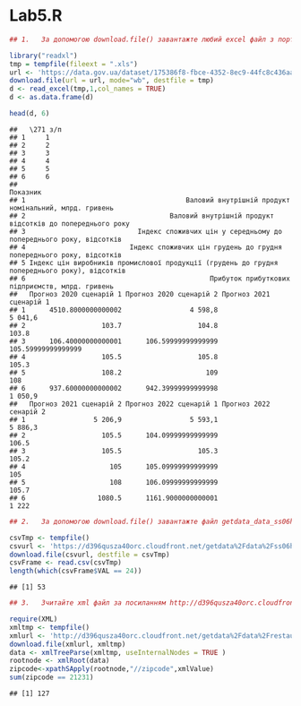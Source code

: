 Lab5.R
================
``` r
## 1.   За допомогою download.file() завантажте любий excel файл з порталу http://data.gov.ua та зчитайте його (xls, xlsx – бінарні формати, тому встановить mode = “wb”. Виведіть перші 6 строк отриманого фрейму даних.

library("readxl")
tmp = tempfile(fileext = ".xls")
url <- 'https://data.gov.ua/dataset/175386f8-fbce-4352-8ec9-44fc8c436aa9/resource/e58e005a-c448-4d97-9d45-813f05b1d737/download/nabir-2020-2022-roki.xls'
download.file(url = url, mode="wb", destfile = tmp)
d <- read_excel(tmp,1,col_names = TRUE)
d <- as.data.frame(d)

head(d, 6)
```

    ##   \271 з/п
    ## 1     1
    ## 2     2
    ## 3     3
    ## 4     4
    ## 5     5
    ## 6     6
    ##                                                                                       Показник
    ## 1                                        Валовий внутрішній продукт номінальний, млрд. гривень
    ## 2                                    Валовий внутрішній продукт відсотків до попереднього року
    ## 3                            Індекс споживчих цін у середньому до попереднього року, відсотків
    ## 4                          Індекс споживчих цін грудень до грудня попереднього року, відсотків
    ## 5 Індекс цін виробників промислової продукції (грудень до грудня попереднього року), відсотків
    ## 6                                              Прибуток прибуткових підприємств, млрд. гривень
    ##   Прогноз 2020 сценарій 1 Прогноз 2020 сценарій 2 Прогноз 2021 сценарій 1
    ## 1      4510.8000000000002                 4 598,8                 5 041,6
    ## 2                   103.7                   104.8                   103.8
    ## 3      106.40000000000001      106.59999999999999      105.59999999999999
    ## 4                   105.5                   105.8                   105.3
    ## 5                   108.2                     109                     108
    ## 6      937.60000000000002      942.39999999999998                 1 050,9
    ##   Прогноз 2021 сценарій 2 Прогноз 2022 сценарій 1 Прогноз 2022 сенарій 2
    ## 1                 5 206,9                 5 593,1                5 886,3
    ## 2                   105.5      104.09999999999999                  106.5
    ## 3                   105.5                   105.3                  105.2
    ## 4                     105      105.09999999999999                    105
    ## 5                     108      106.09999999999999                  105.7
    ## 6                  1080.5      1161.9000000000001                  1 222

``` r
## 2.   За допомогою download.file() завантажте файл getdata_data_ss06hid.csv за посиланням https://d396qusza40orc.cloudfront.net/getdata%2Fdata%2Fss06hid.csv та завантажте дані в R. Code book, що пояснює значення змінних знаходиться за посиланням https://www.dropbox.com/s/dijv0rlwo4mryv5/PUMSDataDict06.pdf?dl=0  Необхідно знайти, скільки property мають value $1000000+

csvTmp <- tempfile()
csvurl <- 'https://d396qusza40orc.cloudfront.net/getdata%2Fdata%2Fss06hid.csv'
download.file(csvurl, destfile = csvTmp)
csvFrame <- read.csv(csvTmp)
length(which(csvFrame$VAL == 24))
```

    ## [1] 53

``` r
## 3.   Зчитайте xml файл за посиланням http://d396qusza40orc.cloudfront.net/getdata%2Fdata%2Frestaurants.xml Скільки ресторанів мають zipcode 21231?

require(XML)
xmltmp <- tempfile()
xmlurl <- 'http://d396qusza40orc.cloudfront.net/getdata%2Fdata%2Frestaurants.xml'
download.file(xmlurl, xmltmp)
data <- xmlTreeParse(xmltmp, useInternalNodes = TRUE )
rootnode <- xmlRoot(data)
zipcode<-xpathSApply(rootnode,"//zipcode",xmlValue)
sum(zipcode == 21231)
```

    ## [1] 127
